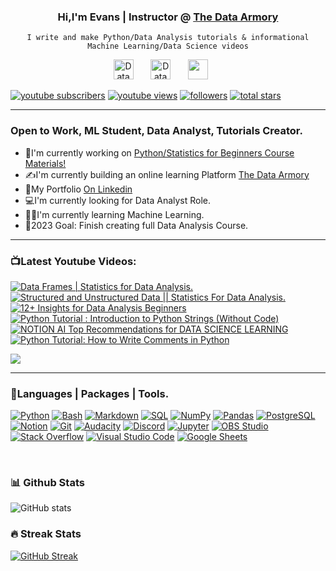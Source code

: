<body>
<h3 align="center"> Hi,I'm Evans | Instructor @ <a href="https://www.youtube.com/@thedataarmory">The Data Armory</a></h3>
</body>

<p align="center">
<code>I write and make Python/Data Analysis tutorials & informational Machine Learning/Data Science videos</code>
</p>

<p align="center">
  <a href="https://www.youtube.com/@thedataarmory"><img width="32px" alt="Data Armory Youtube" title="Youtube" src="https://i.imgur.com/qiXu7b2.png"/></a>
  &#8287;&#8287;&#8287;&#8287;&#8287;
  <a href="https://twitter.com/TheDataArmory"><img width="32px" alt="Data Armory Twitter" title="Twitter" src="https://i.imgur.com/OXZM1L6.png"/></a>
  &#8287;&#8287;&#8287;&#8287;&#8287;
  <a href="https://discord.gg/ydC74P5saW" alt="Discord" title="Data Armory Discord Server"><img width="32px" src="https://i.imgur.com/OViZO8J.png"/></a>
  &#8287;&#8287;&#8287;&#8287;&#8287;
</p>

 <p align="left">
  <a href="https://www.youtube.com/@thedataarmory?sub_confirmation=1">
         <img alt="youtube subscribers" title="Subscribe to my YouTube channel" src="https://custom-icon-badges.demolab.com/youtube/channel/subscribers/UCb1e9a7InJ0Dvj9cMiqVLPA?color=%23E05D44&label=SUBSCRIBE&logo=video&logoColor=white&style=for-the-badge&labelColor=CE4630"/></a> 
 <a href="https://www.youtube.com/@thedataarmory">
         <img alt="youtube views" title="YouTube views" src="https://custom-icon-badges.demolab.com/youtube/channel/views/UCb1e9a7InJ0Dvj9cMiqVLPA?color=%23E1AD0E&logo=eye&logoColor=white&style=for-the-badge&labelColor=C79600"/></a> 
      <a href="https://github.com/everndah?tab=followers">
         <img alt="followers" title="Follow me on Github" src="https://custom-icon-badges.demolab.com/github/followers/everndah?color=236ad3&labelColor=1155ba&style=for-the-badge&logo=person-add&label=Follow&logoColor=white"/></a>
      <a href="https://github.com/everndah?tab=repositories&sort=stargazers">
         <img alt="total stars" title="Total stars on GitHub" src="https://custom-icon-badges.demolab.com/github/stars/everndah?color=55960c&style=for-the-badge&labelColor=488207&logo=star"/></a>
   </p>

---

### Open to Work, ML Student, Data Analyst, Tutorials Creator.

- 📙I'm currently working on [Python/Statistics for Beginners Course Materials!](https://everndah.github.io/the-data-armory/)
- ✍️I'm currently building an online learning Platform [The Data Armory](www.youtube.com/@thedataarmory)
- 📖My Portfolio [On Linkedin](https://www.linkedin.com/in/evanslango/)
- 💻I'm currently looking for Data Analyst Role.
- 👨‍🎓I'm currently learning Machine Learning.
- 📅2023 Goal: Finish creating full Data Analysis Course.

<hr>

### 📺Latest Youtube Videos:

<!-- BEGIN YOUTUBE-CARDS -->
[![Data Frames | Statistics for Data Analysis.](https://ytcards.demolab.com/?id=e_kQs2tUIzk&title=Data+Frames+%7C+Statistics+for+Data+Analysis.&lang=en&timestamp=1691967954&background_color=%230d1117&title_color=%23ffffff&stats_color=%23dedede&max_title_lines=1&width=250&border_radius=5 "Data Frames | Statistics for Data Analysis.")](https://www.youtube.com/watch?v=e_kQs2tUIzk)
[![Structured and Unstructured Data || Statistics For Data Analysis.](https://ytcards.demolab.com/?id=_sq0Mv2zqhc&title=Structured+and+Unstructured+Data+%7C%7C+Statistics+For+Data+Analysis.&lang=en&timestamp=1689005675&background_color=%230d1117&title_color=%23ffffff&stats_color=%23dedede&max_title_lines=1&width=250&border_radius=5 "Structured and Unstructured Data || Statistics For Data Analysis.")](https://www.youtube.com/watch?v=_sq0Mv2zqhc)
[![12+ Insights for Data Analysis Beginners](https://ytcards.demolab.com/?id=gdxc06h7JE0&title=12%2B+Insights+for+Data+Analysis+Beginners&lang=en&timestamp=1684314302&background_color=%230d1117&title_color=%23ffffff&stats_color=%23dedede&max_title_lines=1&width=250&border_radius=5 "12+ Insights for Data Analysis Beginners")](https://www.youtube.com/watch?v=gdxc06h7JE0)
[![Python Tutorial : Introduction to Python Strings (Without Code)](https://ytcards.demolab.com/?id=4Ui4PnrFC9Q&title=Python+Tutorial+%3A+Introduction+to+Python+Strings+%28Without+Code%29&lang=en&timestamp=1681369759&background_color=%230d1117&title_color=%23ffffff&stats_color=%23dedede&max_title_lines=1&width=250&border_radius=5 "Python Tutorial : Introduction to Python Strings (Without Code)")](https://www.youtube.com/watch?v=4Ui4PnrFC9Q)
[![NOTION AI Top Recommendations for DATA SCIENCE LEARNING](https://ytcards.demolab.com/?id=23vWhTPrVW4&title=NOTION+AI+Top+Recommendations+for+DATA+SCIENCE+LEARNING&lang=en&timestamp=1674660586&background_color=%230d1117&title_color=%23ffffff&stats_color=%23dedede&max_title_lines=1&width=250&border_radius=5 "NOTION AI Top Recommendations for DATA SCIENCE LEARNING")](https://www.youtube.com/watch?v=23vWhTPrVW4)
[![Python Tutorial: How to Write Comments in Python](https://ytcards.demolab.com/?id=iqWqg5szAOI&title=Python+Tutorial%3A+How+to+Write+Comments+in+Python&lang=en&timestamp=1669476608&background_color=%230d1117&title_color=%23ffffff&stats_color=%23dedede&max_title_lines=1&width=250&border_radius=5 "Python Tutorial: How to Write Comments in Python")](https://www.youtube.com/watch?v=iqWqg5szAOI)
<!-- END YOUTUBE-CARDS -->

[<img src="https://custom-icon-badges.demolab.com/badge/-Subscribe%20For%20More-red?style=for-the-badge&logo=video&logoColor=white"/>](https://www.youtube.com/@thedataarmory?sub_confirmation=1)

---

### 🧰Languages | Packages | Tools.

<p>

<a href="https://github.com/search?q=user%3everndah+language%3Apython"><img alt="Python" src="https://img.shields.io/badge/Python-14354C.svg?logo=python&logoColor=white"></a>
<a href="https://github.com/search?q=user%3Aeverndah+language%3Abash"><img alt="Bash" src="https://img.shields.io/badge/Bash-121011.svg?logo=gnu-bash&logoColor=white"></a>
<a href="https://github.com/search?q=user%3Aeverndah+language%3Amarkdown"><img alt="Markdown" src="https://img.shields.io/badge/Markdown-000000.svg?logo=markdown&logoColor=white"></a>
<a href="https://github.com/search?q=user%3Aeverndah+language%3Asql"><img alt="SQL" src="https://custom-icon-badges.demolab.com/badge/SQL-025E8C.svg?logo=database&logoColor=white"></a>
<a href="#"><img alt="NumPy" src="https://img.shields.io/badge/Numpy-013243.svg?logo=numpy&logoColor=white"></a>
<a href="#"><img alt="Pandas" src="https://img.shields.io/badge/Pandas-150458.svg?logo=pandas&logoColor=white"></a>
<a href="#"><img alt="PostgreSQL" src ="https://img.shields.io/badge/PostgreSQL-316192.svg?logo=postgresql&logoColor=white"></a>
<a href="#"><img alt="Notion" src="https://img.shields.io/badge/Notion-010101.svg?logo=notion&logoColor=white"></a>
<a href="#"><img alt="Git" src="https://img.shields.io/badge/Git-F05033.svg?logo=git&logoColor=white"></a>
<a href="#"><img alt="Audacity" src="https://img.shields.io/badge/-Audacity-0000CC?logo=audacity&logoColor=white"></a>
<a href="#"><img alt="Discord" src="https://img.shields.io/badge/-Discord-5865F2.svg?logo=discord&logoColor=white"></a>
<a href="#"><img alt="Jupyter" src="https://img.shields.io/badge/Jupyter-F37626.svg?logo=Jupyter&logoColor=white"></a>
<a href="#"><img alt="OBS Studio" src="https://img.shields.io/badge/-OBS-302E31?logo=obs-studio&logoColor=white"></a>
<a href="#"><img alt="Stack Overflow" src="https://img.shields.io/badge/-Stack%20Overflow-FE7A16?logo=stack-overflow&logoColor=white"></a>
<a href="#"><img alt="Visual Studio Code" src="https://img.shields.io/badge/Visual%20Studio%20Code-0078d7.svg?logo=visual-studio-code&logoColor=white"></a>
<a href="#"><img alt="Google Sheets" src="https://img.shields.io/badge/Sheets-34A853.svg?logo=google%20sheets&logoColor=white"></a>

 </p>

</br>

### 📊 Github Stats

![GitHub stats](https://github-readme-stats.vercel.app/api?username=everndah&show_icons=true&theme=gruvbox)

### 🔥 Streak Stats

[![GitHub Streak](http://github-readme-streak-stats.herokuapp.com?user=everndah&theme=monokai-metallian&hide_border=true)](https://git.io/streak-stats)
